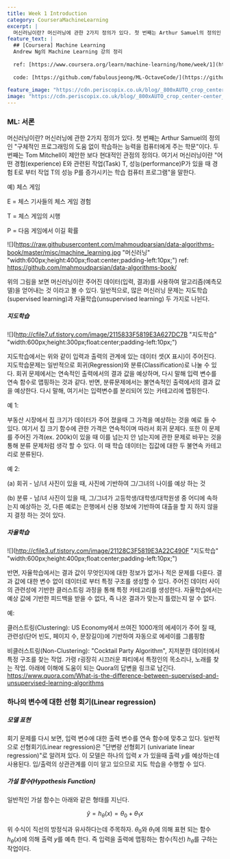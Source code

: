 ```yaml
---
title: Week 1 Introduction
category: CourseraMachineLearning
excerpt: |
  머신러닝이란? 머신러닝에 관한 2가지 정의가 있다. 첫 번째는 Arthur Samuel의 정의인 "구체적인 프로그래밍의 도움 없이 학습하는 능력을 컴퓨터에게 주는 학문"이다.
feature_text: |
  ## [Coursera] Machine Learning
  Andrew Ng의 Machine Learning 강의 정리
  
  ref: [https://www.coursera.org/learn/machine-learning/home/week/1](https://www.coursera.org/learn/machine-learning/home/week/1 "Coursera ML")
  
  code: [https://github.com/fabulousjeong/ML-OctaveCode/](https://github.com/fabulousjeong/ML-OctaveCode/ "Code")
  
feature_image: "https://cdn.periscopix.co.uk/blog/_800xAUTO_crop_center-center_80/Robot-graduating.png"
image: "https://cdn.periscopix.co.uk/blog/_800xAUTO_crop_center-center_80/Robot-graduating.png"
---
```

### ML: 서론

머신러닝이란?
머신러닝에 관한 2가지 정의가 있다. 첫 번째는 Arthur Samuel의 정의인 "구체적인 프로그래밍의 도움 없이 학습하는 능력을 컴퓨터에게 주는 학문"이다. 두 번째는 Tom Mitchell이 제안한 보다 현대적인 관점의 정의다. 여기서 머신러닝이란 "어떤 경험(experience) E와 관련된 작업(Task) T, 성능(performance)P가 있을 때 경험 E로 부터 작업 T의 성능 P를 증가시키는 학습 컴퓨터 프로그램"을 말한다.

예) 체스 게임

E = 체스 기사들의 체스 게임 경험

T = 체스 게임의 시행

P = 다음 게임에서 이길 확률

![](https://raw.githubusercontent.com/mahmoudparsian/data-algorithms-book/master/misc/machine_learning.jpg "머신러닝" "width:600px;height:400px;float:center;padding-left:10px;")
ref: https://github.com/mahmoudparsian/data-algorithms-book/

위의 그림을 보면 머신러닝이란 주어진 데이터(입력, 결과)를 사용하여 알고리즘(예측모델)을 얻어내는 것 이라고 볼 수 있다. 일반적으로, 많은 머신러닝 문제는 지도학습(supervised learning)과 자율학습(unsupervised learning) 두 가지로 나뉜다.


##### 지도학습
![](http://cfile7.uf.tistory.com/image/2115833F5819E3A627DC7B "지도학습" "width:600px;height:300px;float:center;padding-left:10px;")

지도학습에서는 위와 같이 입력과 출력의 관계에 있는 데이터 셋(X 표시)이 주어진다. 지도학습문제는 일반적으로 회귀(Regression)와 분류(Classification)로 나눌 수 있다. 회귀 문제에서는 연속적인 출력에서의 결과 값을 예상하며, 다시 말해 입력 변수를 연속 함수로 맵핑하는 것과 같다. 반면, 분류문제에서는 불연속적인 출력에서의 결과 값을 예상한다. 다시 말해, 여기서는 입력변수를 분리되어 있는 카테고리에 맵핑한다.

예 1:

부동산 시장에서 집 크기가 데이터가 주어 졌을때 그 가격을 예상하는 것을 예로 들 수 있다. 여기서 집 크기 함수에 관한 가격은 연속적이며 따라서 회귀 문제다. 또한 이 문제를 주어진 가격(ex. 200k)이 있을 때 이를 넘는지 안 넘는지에 관한 문제로 바꾸는 것을 통해 분류 문제처럼 생각 할 수 있다. 이 때 학습 데이터는 집값에 대한 두 불연속 카테고리로 분류된다.

예 2:

(a) 회귀 - 남/녀 사진이 있을 때, 사진에 기반하여 그/그녀의 나이를 예상 하는 것

(b) 분류 - 남/녀 사진이 있을 때, 그/그녀가 고등학생/대학생/대학원생 중 어디에 속하는지 예상하는 것, 다른 예로는 은행에서 신용 정보에 기반하여 대출을 할 지 하지 않을지 결정 하는 것이 있다.

##### 자율학습
![](http://cfile3.uf.tistory.com/image/21128C3F5819E3A22C490F "지도학습" "width:600px;height:400px;float:center;padding-left:10px;")

반면, 자율학습에서는 결과 값이 무엇인지에 대한 정보가 없거나 적은 문제를 다룬다. 결과 값에 대한 변수 없이 데이터로 부터 특정 구조를 생성할 수 있다. 주어진 데이터 사이의 관련성에 기반한 클러스트링 과정을 통해 특정 카테고리를 생성한다. 자율학습에서는 예상 값에 기반한 피드백을 받을 수 없다, 즉 나온 결과가 맞는지 틀렸는지 알 수 없다.

예:

클러스트링(Clustering): US Economy에서 쓰여진 1000개의 에세이가 주어 질 때, 관련성(단어 빈도, 페이지 수, 문장길이)에 기반하여 자동으로 에세이를 그룹핑함

비클러스트링(Non-Clustering): "Cocktail Party Algorithm", 지저분한 데이터에서 특정 구조를 찾는 작업. 가령 r굉장히 시끄러운 파티에서 특정인의 목소리나, 노래를 찾는 작업. 아래에 이해에 도움이 되는 Quora의 답변을 링크로 남긴다. https://www.quora.com/What-is-the-difference-between-supervised-and-unsupervised-learning-algorithms

### 하나의 변수에 대한 선형 회기(Linear regression)

##### 모델 표현

회기 문제를 다시 보면, 입력 변수에 대한 출력 변수를 연속 함수에 맞추고 있다. 일반적으로 선형회기(Linear regression)은 "단변량 선형회기 (univariate linear regression)"로 알려져 있다. 이 모델은 하나의 입력 $x$ 가 있을때 출력 $y$를 예상하는데 사용된다. 입/출력의 상관관계를 이미 알고 있으므로 지도 학습을 수행할 수 있다.

##### 가설 함수(Hypothesis Function)

일반적인 가설 함수는 아래와 같은 형태를 지닌다.

$$\hat{y}=h_{\theta}(x)=\theta_0+\theta_1x$$

위 수식이 직선의 방정식과 유사하다는데 주목하자. $\theta_0$와 $\theta_1$에 의해 표현 되는 함수 $h_{\theta}(x)$에 의해 출력 $y$를 예측 한다. 즉 입력을 출력에 맵핑하는 함수(직선) $h_{\theta}$를 구하는 작업이다.
































